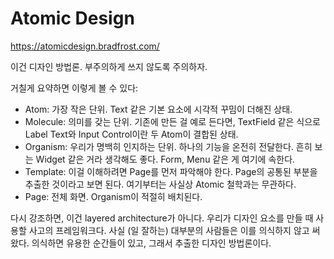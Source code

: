 # Atomic Design

<https://atomicdesign.bradfrost.com/>

이건 디자인 방법론. 부주의하게 쓰지 않도록 주의하자.

거칠게 요약하면 이렇게 볼 수 있다:

- Atom: 가장 작은 단위. Text 같은 기본 요소에 시각적 꾸밈이 더해진 상태.
- Molecule: 의미를 갖는 단위. 기존에 만든 걸 예로 든다면, TextField 같은 식으로 Label Text와 Input Control이란 두 Atom이 결합된 상태.
- Organism: 우리가 명백히 인지하는 단위. 하나의 기능을 온전히 전달한다. 흔히 보는 Widget 같은 거라 생각해도 좋다. Form, Menu 같은 게 여기에 속한다.
- Template: 이걸 이해하려면 Page를 먼저 파악해야 한다. Page의 공통된 부분을 추출한 것이라고 보면 된다. 여기부터는 사실상 Atomic 철학과는 무관하다.
- Page: 전체 화면. Organism이 적절히 배치된다.

다시 강조하면, 이건 layered architecture가 아니다. 우리가 디자인 요소를 만들 때 사용할 사고의 프레임워크다.
사실 (일 잘하는) 대부분의 사람들은 이를 의식하지 않고 써왔다.
의식하면 유용한 순간들이 있고, 그래서 추출한 디자인 방법론이다.
